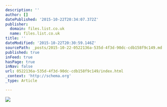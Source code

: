 ```yaml
---
description: ''
author: []
datePublished: '2015-10-22T20:34:07.372Z'
publisher:
  domain: files.list.co.uk
  name: files.list.co.uk
title: ''
dateModified: '2015-10-22T20:30:59.146Z'
sourcePath: _posts/2015-10-22-0522136a-535d-4f3d-90dc-cdb158f9c149.md
published: true
inFeed: true
hasPage: true
inNav: false
url: 0522136a-535d-4f3d-90dc-cdb158f9c149/index.html
_context: 'http://schema.org'
_type: Article

---
```

![](https://files.list.co.uk/sites/edinburghfestival/img/festivals/streetperformer22-LST051825.jpg)